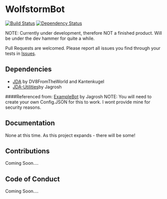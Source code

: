 # WolfstormBot 
[![Build Status](https://travis-ci.org/Wolfst0rm/WolfstormBot.svg?branch=master)](https://travis-ci.org/Wolfst0rm/WolfstormBot) 
[![Dependency Status](https://www.versioneye.com/user/projects/59b64c85368b08003d0e8bdf/badge.svg?style=flat-square)](https://www.versioneye.com/user/projects/59b64c85368b08003d0e8bdf)

NOTE: Currently under development, therefore NOT a finished product. Will be under the dev hammer for quite a while.

Pull Requests are welcomed. Please report all issues you find through your tests in [Issues](https://github.com/Wolfst0rm/WolfstormBot/issues).

## Dependencies

* [JDA](https://github.com/DV8FromTheWorld/JDA/) by DV8FromTheWorld and Kantenkugel
* [JDA-Utilities](https://github.com/JDA-Applications/JDA-Utilities)by Jagrosh

####Referenced from: [ExampleBot](https://github.com/jagrosh/ExampleBot/) by Jagrosh
NOTE: You will need to create your own Config.JSON for this to work. I wont provide mine for security reasons.

## Documentation
None at this time. As this project expands - there will be some!

## Contributions
Coming Soon.... 

## Code of Conduct
Coming Soon....
